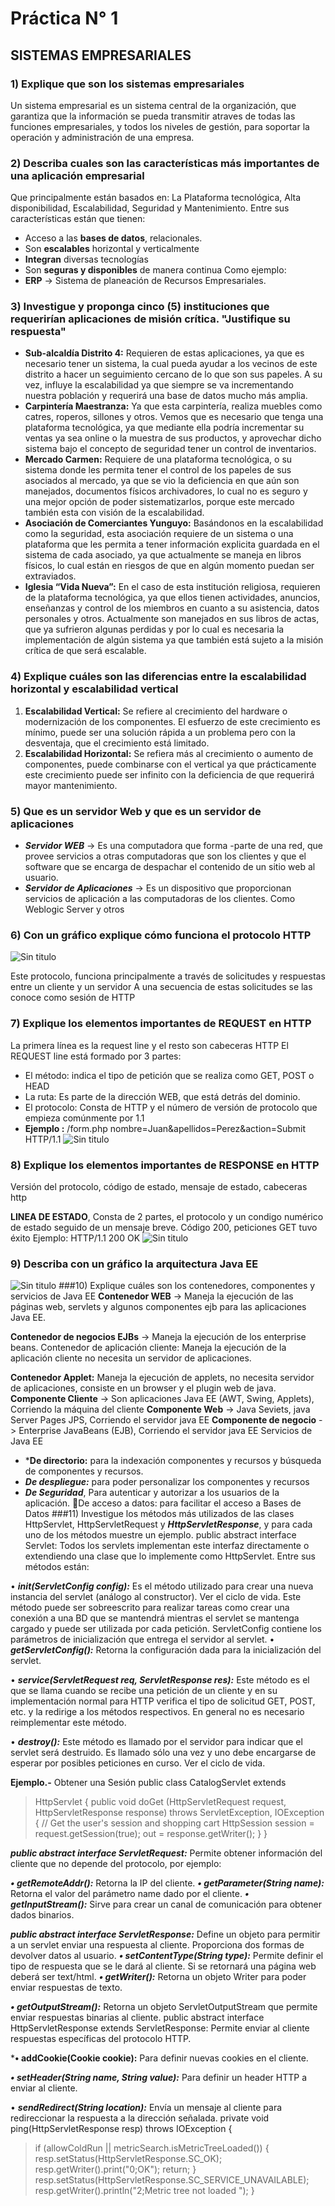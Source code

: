 #    Práctica N° 1
## SISTEMAS EMPRESARIALES

### 1) Explique que son los sistemas empresariales

Un sistema empresarial es un sistema central de la organización, que garantiza que la información se pueda transmitir atraves de todas las funciones empresariales, y todos los niveles de gestión, para soportar la operación y administración de una empresa.

### 2) Describa cuales son las características más importantes de una aplicación empresarial
Que principalmente están basados en: La Plataforma tecnológica, Alta disponibilidad,  Escalabilidad, Seguridad y Mantenimiento.
Entre sus características están que tienen:

* Acceso a las **bases de datos**, relacionales. 
* Son **escalables** horizontal y verticalmente
* **Integran** diversas tecnologías
* Son **seguras y disponibles** de manera continua
Como ejemplo: 
* **ERP** -> Sistema de planeación de Recursos Empresariales.


### 3) Investigue y proponga cinco (5) instituciones que requerirían aplicaciones de misión crítica. "Justifique su respuesta"


- **Sub-alcaldía Distrito 4:** Requieren de estas aplicaciones, ya que es necesario tener un sistema, la cual pueda ayudar a los vecinos de este distrito a hacer un seguimiento cercano de lo que son sus papeles. A su vez, influye la escalabilidad ya que siempre se va incrementando nuestra población y requerirá una base de datos mucho más amplia.
- **Carpintería Maestranza:** Ya que esta carpintería, realiza muebles como catres, roperos, sillones y otros. Vemos que es necesario que tenga una plataforma tecnológica, ya que mediante ella podría incrementar su ventas ya sea online o la muestra de sus productos, y aprovechar dicho sistema bajo el concepto de seguridad tener un control de inventarios.
- **Mercado Carmen:** Requiere de una plataforma tecnológica, o su sistema donde les permita tener el control de los papeles de sus asociados al mercado, ya que se vio la deficiencia en que aún son manejados, documentos físicos archivadores, lo cual no es seguro y una mejor opción de poder sistematizarlos, porque este mercado también esta con visión de la escalabilidad.
- **Asociación de Comerciantes Yunguyo:** Basándonos en la escalabilidad como la seguridad, esta asociación requiere de un sistema o una plataforma que les permita a tener información explicita guardada en el sistema de cada asociado, ya que actualmente se maneja en libros físicos, lo cual están en riesgos de que en algún momento puedan ser extraviados.
- **Iglesia “Vida Nueva”:** En el caso de esta institución religiosa, requieren de la plataforma tecnológica, ya que ellos tienen actividades, anuncios, enseñanzas y control de los miembros en cuanto a su asistencia, datos personales y otros. Actualmente son manejados en sus libros de actas, que ya sufrieron algunas perdidas y por lo cual es necesaria la implementación de algún sistema ya que también está sujeto a la misión crítica de que será escalable.


### 4) Explique cuáles son las diferencias entre la escalabilidad horizontal y escalabilidad vertical

1. **Escalabilidad Vertical:** Se refiere al crecimiento del hardware o modernización de los componentes. El esfuerzo de este crecimiento es mínimo, puede ser una solución rápida a un problema pero con la desventaja, que el crecimiento está limitado.
2. **Escalabilidad Horizontal:** Se refiera más al crecimiento o aumento de componentes, puede combinarse con el vertical ya que prácticamente este crecimiento puede ser infinito con la deficiencia de que requerirá mayor mantenimiento.  


### 5) Que es un servidor Web y que es un servidor de aplicaciones

- ***Servidor WEB*** -> Es una computadora que forma -parte de una red, que provee servicios a otras computadoras que son los clientes y que el software que se encarga de despachar el contenido de un sitio web al usuario.
- ***Servidor de Aplicaciones*** -> Es un dispositivo que proporcionan servicios de aplicación a las computadoras de los clientes. Como Weblogic Server y otros

### 6) Con un gráfico explique cómo funciona el protocolo HTTP
![Sin titulo](pictures/http.png)

Este protocolo, funciona principalmente a través de solicitudes y respuestas entre un cliente y un servidor
A una secuencia de estas solicitudes se las conoce como sesión de HTTP

### 7) Explique los elementos importantes de REQUEST en HTTP
La primera línea es la request line y el resto son cabeceras HTTP
El REQUEST line está formado por 3 partes:

- El método: indica el tipo de petición que se realiza como GET, POST o HEAD
- La ruta: Es parte de la dirección WEB, que está detrás del dominio. 
- El protocolo: Consta de HTTP y el número de versión de protocolo que empieza comúnmente por 1.1
- **Ejemplo :** 
/form.php nombre=Juan&apellidos=Perez&action=Submit HTTP/1.1
![Sin titulo](pictures/request.jpg)

### 8) Explique los elementos importantes de RESPONSE en HTTP
Versión del protocolo, código de estado, mensaje de estado, cabeceras http

**LINEA DE ESTADO**, Consta de 2 partes, el protocolo y un condigo numérico de estado seguido de un mensaje breve. Código 200, peticiones GET tuvo éxito
Ejemplo: HTTP/1.1 200 OK
![Sin titulo](pictures/response.png)
### 9) Describa con un gráfico la arquitectura Java EE
![Sin titulo](pictures/java.png)
###10) Explique cuáles son los contenedores, componentes y servicios de Java EE
**Contenedor WEB** -> Maneja la ejecución de las páginas web, servlets y algunos componentes ejb para las aplicaciones Java EE.

**Contenedor de negocios EJBs** -> Maneja la ejecución de los enterprise beans.
Contenedor de aplicación cliente: Maneja la ejecución de la aplicación cliente no necesita un servidor de aplicaciones.

**Contenedor Applet:** Maneja la ejecución de applets, no necesita servidor de aplicaciones, consiste en un browser y el plugin web de java.
**Componente Cliente** -> Son aplicaciones Java EE (AWT, Swing, Applets), Corriendo la máquina del cliente
**Componente Web** -> Java Seviets, java Server Pages JPS, Corriendo el servidor java EE
**Componente de negocio** -> Enterprise JavaBeans (EJB), Corriendo el servidor java EE
Servicios de Java EE

- ***De directorio:** para la indexación componentes y recursos y búsqueda de componentes y recursos.
- ***De despliegue:*** para poder personalizar los componentes y recursos
- ***De Seguridad***, Para autenticar y autorizar a los usuarios de la aplicación.
De acceso a datos: para facilitar el acceso a Bases de Datos
###11) Investigue los métodos más utilizados de las clases HttpServlet, HttpServletRequest y
***HttpServletResponse***, y para cada uno de los métodos muestre un ejemplo.
public abstract interface Servlet: Todos los servlets implementan este interfaz directamente o extendiendo una clase que lo implemente como HttpServlet. Entre sus métodos están:

•	***init(ServletConfig config):*** Es el método utilizado para crear una nueva instancia del servlet (análogo al constructor). Ver el ciclo de vida. Este método puede ser sobreescrito para realizar tareas como crear una conexión a una BD que se mantendrá mientras el servlet se mantenga cargado y puede ser utilizada por cada petición. ServletConfig contiene los parámetros de inicialización que entrega el servidor al servlet.
•	***getServletConfig():*** Retorna la configuración dada para la inicialización del servlet.

•	***service(ServletRequest req, ServletResponse res):*** Este método es el que se llama cuando se recibe una petición de un cliente y en su implementación normal para HTTP verifica el tipo de solicitud GET, POST, etc. y la redirige a los métodos respectivos. En general no es necesario reimplementar este método.

•	***destroy():*** Este método es llamado por el servidor para indicar que el servlet será destruido. Es llamado sólo una vez y uno debe encargarse de esperar por posibles peticiones en curso. Ver el ciclo de vida.

****Ejemplo.-****  Obtener una Sesión
public class CatalogServlet extends 

> HttpServlet { 
        public void doGet (HttpServletRequest request,
                           HttpServletResponse response)
    	throws ServletException, IOException
        {
            // Get the user's session and shopping cart
	    HttpSession session = request.getSession(true);
	    out = response.getWriter();
        }
    }

***public abstract interface ServletRequest:*** Permite obtener información del cliente que no depende del protocolo, por ejemplo:

***•	getRemoteAddr():*** Retorna la IP del cliente.
***•	getParameter(String name):*** Retorna el valor del parámetro name dado por el cliente.
***•	getInputStream():*** Sirve para crear un canal de comunicación para obtener dados binarios.

***public abstract interface ServletResponse:*** Define un objeto para permitir a un servlet enviar una respuesta al cliente. Proporciona dos formas de devolver datos al usuario.
***•	setContentType(String type):*** Permite definir el tipo de respuesta que se le dará al cliente. Si se retornará una página web deberá ser text/html.
***•	getWriter():*** Retorna un objeto Writer para poder enviar respuestas de texto.

***•	getOutputStream():*** Retorna un objeto ServletOutputStream que permite enviar respuestas binarias al cliente.
public abstract interface HttpServletResponse extends ServletResponse: Permite enviar al cliente respuestas específicas del protocolo HTTP.

***•	addCookie(Cookie cookie):** Para definir nuevas cookies en el cliente.

***•	setHeader(String name, String value):*** Para definir un header HTTP a enviar al cliente.

•	***sendRedirect(String location):*** Envía un mensaje al cliente para redireccionar la respuesta a la dirección señalada.
private void ping(HttpServletResponse resp) throws IOException {
   > if (allowColdRun || metricSearch.isMetricTreeLoaded()) {
        resp.setStatus(HttpServletResponse.SC_OK);
        resp.getWriter().print("0;OK");
        return;
    }
    resp.setStatus(HttpServletResponse.SC_SERVICE_UNAVAILABLE);
    resp.getWriter().println("2;Metric tree not loaded ");
}

